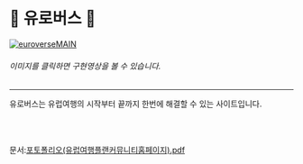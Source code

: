 # :trolleybus: 유로버스 :trolleybus:

[![euroverseMAIN](https://user-images.githubusercontent.com/57661883/77535422-ee1e1c80-6edd-11ea-8aad-bfdfd6ceaf36.png)](https://youtu.be/2Q8ZXSbwx8Q)
###### 이미지를 클릭하면 구현영상을 볼 수 있습니다.<br>
* * *
<p>

유로버스는 유럽여행의 시작부터 끝까지 한번에 해결할 수 있는 사이트입니다.<br>


<br><br>




문서:[포토폴리오(유럽여행플랜커뮤니티홈페이지).pdf](https://github.com/zi-seong/euroverse/files/4543568/default.pdf)

